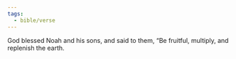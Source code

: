 ```yaml
---
tags:
  - bible/verse
---
```

God blessed Noah and his sons, and said to them, “Be fruitful, multiply, and replenish the earth.
